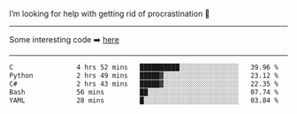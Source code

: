 I’m looking for help with getting rid of procrastination 🤔

-----

Some interesting code :arrow_right: [here](https://github.com/zhen8838/playground)

-----

<!--START_SECTION:waka-->

```txt
C                4 hrs 52 mins   ██████████░░░░░░░░░░░░░░░   39.96 %
Python           2 hrs 49 mins   █████▓░░░░░░░░░░░░░░░░░░░   23.12 %
C#               2 hrs 43 mins   █████▓░░░░░░░░░░░░░░░░░░░   22.35 %
Bash             56 mins         ██░░░░░░░░░░░░░░░░░░░░░░░   07.74 %
YAML             28 mins         █░░░░░░░░░░░░░░░░░░░░░░░░   03.84 %
```

<!--END_SECTION:waka-->

<!--
**zhen8838/zhen8838** is a ✨ _special_ ✨ repository because its `README.md` (this file) appears on your GitHub profile.

Here are some ideas to get you started:

- 🔭 I’m currently working on ...
- 🌱 I’m currently learning ...
- 👯 I’m looking to collaborate on ...
 ...
- 💬 Ask me about ...
- 📫 How to reach me: ...
- 😄 Pronouns: ...
- ⚡ Fun fact: ...
-->
